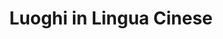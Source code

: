 ---
title: Luoghi in Lingua Cinese
organization: Openstreetmap
notes: Tutti i luoghi di Prato che hanno traduzione in lingua cinese con ideogrammi su Openstreetmap. Aggiornati mensilmente.
resources:
  - name: 'Luoghi di Prato con tag [name:zh]'
    url: 'https://raw.githubusercontent.com/iltempe/opendataprato/master/ChinesePlaces.geojson'
    format: geojson
  - name: 'Luoghi di Prato con tag [name:zh]'
    url: 'https://github.com/iltempe/opendataprato/blob/master/ChinesePlaces.geojson'
    format: other
category:
  - Cultura
  - Inclusione
maintainer: iltempe
maintainer_email: mtempestini@gmail.com
---